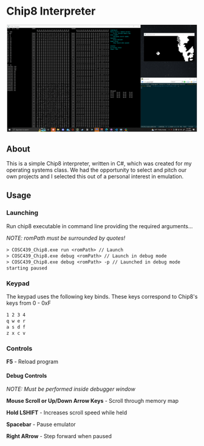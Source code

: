 # Chip8 Interpreter
<p align="center">
  <a href="https://godotengine.org">
    <img src="docs/example.gif" width="500" alt="Godot Engine logo">
  </a>
</p>

## About

This is a simple Chip8 interpreter, written in C#, which was created for my operating systems class. We had the opportunity to select and pitch our own projects and I selected this out of a personal interest in emulation.

## Usage

### Launching
Run chip8 executable in command line providing the required arguments...
 
*NOTE: romPath must be surrounded by quotes!*

```
> COSC439_Chip8.exe run <romPath> // Launch
> COSC439_Chip8.exe debug <romPath> // Launch in debug mode
> COSC439_Chip8.exe debug <romPath> -p // Launched in debug mode starting paused 
```

### Keypad
The keypad uses the following key binds. These keys correspond to Chip8's keys from 0 - 0xF
```
1 2 3 4
q w e r
a s d f
z x c v
```
### Controls
**F5** - Reload program

#### Debug Controls
*NOTE: Must be performed inside debugger window*

**Mouse Scroll or Up/Down Arrow Keys** - Scroll through memory map

**Hold LSHIFT** - Increases scroll speed while held

**Spacebar** - Pause emulator

**Right ARrow** - Step forward when paused